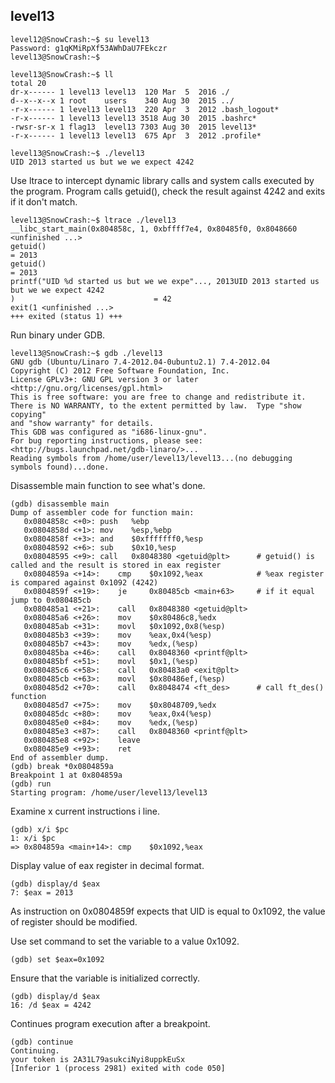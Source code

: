 ## level13
```
level12@SnowCrash:~$ su level13
Password: g1qKMiRpXf53AWhDaU7FEkczr
level13@SnowCrash:~$
```
```
level13@SnowCrash:~$ ll
total 20
dr-x------ 1 level13 level13  120 Mar  5  2016 ./
d--x--x--x 1 root    users    340 Aug 30  2015 ../
-r-x------ 1 level13 level13  220 Apr  3  2012 .bash_logout*
-r-x------ 1 level13 level13 3518 Aug 30  2015 .bashrc*
-rwsr-sr-x 1 flag13  level13 7303 Aug 30  2015 level13*
-r-x------ 1 level13 level13  675 Apr  3  2012 .profile*
```
```
level13@SnowCrash:~$ ./level13 
UID 2013 started us but we we expect 4242
```
Use ltrace to intercept dynamic library calls and system calls executed by the program.
Program calls getuid(), check the result against 4242 and exits if it don't match.
```
level13@SnowCrash:~$ ltrace ./level13 
__libc_start_main(0x804858c, 1, 0xbffff7e4, 0x80485f0, 0x8048660 <unfinished ...>
getuid()                                                                          = 2013
getuid()                                                                          = 2013
printf("UID %d started us but we we expe"..., 2013UID 2013 started us but we we expect 4242
)                               = 42
exit(1 <unfinished ...>
+++ exited (status 1) +++
```
Run binary under GDB.
```
level13@SnowCrash:~$ gdb ./level13
GNU gdb (Ubuntu/Linaro 7.4-2012.04-0ubuntu2.1) 7.4-2012.04
Copyright (C) 2012 Free Software Foundation, Inc.
License GPLv3+: GNU GPL version 3 or later <http://gnu.org/licenses/gpl.html>
This is free software: you are free to change and redistribute it.
There is NO WARRANTY, to the extent permitted by law.  Type "show copying"
and "show warranty" for details.
This GDB was configured as "i686-linux-gnu".
For bug reporting instructions, please see:
<http://bugs.launchpad.net/gdb-linaro/>...
Reading symbols from /home/user/level13/level13...(no debugging symbols found)...done.
```
Disassemble main function to see what's done.
```
(gdb) disassemble main
Dump of assembler code for function main:
   0x0804858c <+0>:	push   %ebp
   0x0804858d <+1>:	mov    %esp,%ebp
   0x0804858f <+3>:	and    $0xfffffff0,%esp
   0x08048592 <+6>:	sub    $0x10,%esp               
   0x08048595 <+9>:	call   0x8048380 <getuid@plt>      # getuid() is called and the result is stored in eax register
   0x0804859a <+14>:	cmp    $0x1092,%eax            # %eax register is compared against 0x1092 (4242)    
   0x0804859f <+19>:	je     0x80485cb <main+63>     # if it equal jump to 0x080485cb
   0x080485a1 <+21>:	call   0x8048380 <getuid@plt>
   0x080485a6 <+26>:	mov    $0x80486c8,%edx
   0x080485ab <+31>:	movl   $0x1092,0x8(%esp)
   0x080485b3 <+39>:	mov    %eax,0x4(%esp)
   0x080485b7 <+43>:	mov    %edx,(%esp)
   0x080485ba <+46>:	call   0x8048360 <printf@plt>
   0x080485bf <+51>:	movl   $0x1,(%esp)
   0x080485c6 <+58>:	call   0x80483a0 <exit@plt>
   0x080485cb <+63>:	movl   $0x80486ef,(%esp)        
   0x080485d2 <+70>:	call   0x8048474 <ft_des>      # call ft_des() function
   0x080485d7 <+75>:	mov    $0x8048709,%edx
   0x080485dc <+80>:	mov    %eax,0x4(%esp)
   0x080485e0 <+84>:	mov    %edx,(%esp)
   0x080485e3 <+87>:	call   0x8048360 <printf@plt>
   0x080485e8 <+92>:	leave
   0x080485e9 <+93>:	ret
End of assembler dump.
(gdb) break *0x0804859a
Breakpoint 1 at 0x804859a
(gdb) run
Starting program: /home/user/level13/level13
```
Examine x current instructions i line.
```
(gdb) x/i $pc
1: x/i $pc
=> 0x804859a <main+14>:	cmp    $0x1092,%eax
```
Display value of eax register in decimal format.
```
(gdb) display/d $eax
7: $eax = 2013
```
As instruction on 0x0804859f expects that UID is equal to 0x1092, the value of register should be modified.

Use set command to set the variable to a value 0x1092.
```
(gdb) set $eax=0x1092
```
Ensure that the variable is initialized correctly.
```
(gdb) display/d $eax
16: /d $eax = 4242
```
Continues program execution after a breakpoint.
```
(gdb) continue
Continuing.
your token is 2A31L79asukciNyi8uppkEuSx
[Inferior 1 (process 2981) exited with code 050]
```
